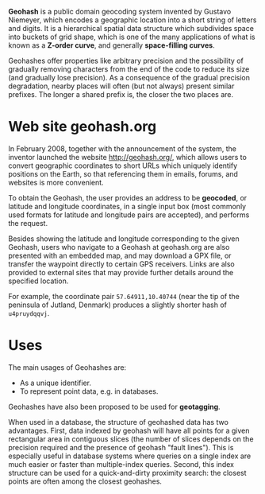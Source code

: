 __Geohash__ is a public domain geocoding system invented by Gustavo Niemeyer, which encodes a geographic location into a short string of letters and digits. It is a hierarchical spatial data structure which subdivides space into buckets of grid shape, which is one of the many applications of what is known as a __Z-order curve__, and generally __space-filling curves__.

Geohashes offer properties like arbitrary precision and the possibility of gradually removing characters from the end of the code to reduce its size (and gradually lose precision). As a consequence of the gradual precision degradation, nearby places will often (but not always) present similar prefixes. The longer a shared prefix is, the closer the two places are.

# Web site geohash.org

In February 2008, together with the announcement of the system, the inventor launched the website http://geohash.org/, which allows users to convert geographic coordinates to short URLs which uniquely identify positions on the Earth, so that referencing them in emails, forums, and websites is more convenient.

To obtain the Geohash, the user provides an address to be __geocoded__, or latitude and longitude coordinates, in a single input box (most commonly used formats for latitude and longitude pairs are accepted), and performs the request.

Besides showing the latitude and longitude corresponding to the given Geohash, users who navigate to a Geohash at geohash.org are also presented with an embedded map, and may download a GPX file, or transfer the waypoint directly to certain GPS receivers. Links are also provided to external sites that may provide further details around the specified location.

For example, the coordinate pair ```57.64911,10.40744``` (near the tip of the peninsula of Jutland, Denmark) produces a slightly shorter hash of ```u4pruydqqvj```.

# Uses

The main usages of Geohashes are:

* As a unique identifier.
* To represent point data, e.g. in databases.

Geohashes have also been proposed to be used for __geotagging__.

When used in a database, the structure of geohashed data has two advantages. First, data indexed by geohash will have all points for a given rectangular area in contiguous slices (the number of slices depends on the precision required and the presence of geohash "fault lines"). This is especially useful in database systems where queries on a single index are much easier or faster than multiple-index queries. Second, this index structure can be used for a quick-and-dirty proximity search: the closest points are often among the closest geohashes.
